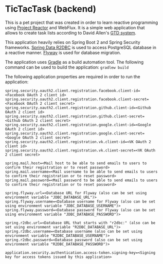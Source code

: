 # TicTacTask (backend)

This is a pet project that was created in order to learn reactive programming using 
[Project Reactor](https://projectreactor.io) and WebFlux. It is a simple web application that allows to create task
lists according to David Allen's [GTD system](https://en.wikipedia.org/wiki/Getting_Things_Done).

This application heavily relies on Spring Boot 2 and Spring Security frameworks.
[Spring Data R2DBC](https://spring.io/projects/spring-data-r2dbc) is used to access PostgreSQL database in a reactive 
manner. [Flyway](https://flywaydb.org/) is used for database migration.

The application uses [Gradle](https://gradle.org) as a build automation tool. The following command can be used to
build the application: `gradlew build`

The following application properties are required in order to run the application:

```properties
spring.security.oauth2.client.registration.facebook.client-id=<Facebook OAuth 2 client id>
spring.security.oauth2.client.registration.facebook.client-secret=<Facebook OAuth 2 client secret>
spring.security.oauth2.client.registration.github.client-id=<Github OAuth 2 client id>
spring.security.oauth2.client.registration.github.client-secret=<Github OAuth 2 client secret>
spring.security.oauth2.client.registration.google.client-id=<Google OAuth 2 client id>
spring.security.oauth2.client.registration.google.client-secret=<Google OAuth 2 client secret>
spring.security.oauth2.client.registration.vk.client-id=<VK OAuth 2 client id>
spring.security.oauth2.client.registration.vk.client-secret=<VK OAuth 2 client secret>

spring.mail.host=<Mail host to be able to send emails to users to confirm their registration or to reset password>
spring.mail.username=<Mail username to be able to send emails to users to confirm their registration or to reset password>
spring.mail.password=<Mail password to be able to send emails to users to confirm their registration or to reset password>

spring.flyway.url=<Database URL for Flyway (also can be set using environment variable "JDBC_DATABASE_URL")>
spring.flyway.username=<Database username for Flyway (also can be set using environment variable "JDBC_DATABASE_USERNAME")>
spring.flyway.password=<Database password for Flyway (also can be set using environment variable "JDBC_DATABASE_PASSWORD")>

spring.r2dbc.url=<Database URL that starts with "r2dbc:" (also can be set using environment variable "R2DBC_DATABASE_URL")>
spring.r2dbc.username=<Database username (also can be set using environment variable "R2DBC_DATABASE_USERNAME")>
spring.r2dbc.password=<Database password (also can be set using environment variable "R2DBC_DATABASE_PASSWORD")>

application.security.authentication.access-token.signing-key=<Signing key for access tokens issued by this application>
```
